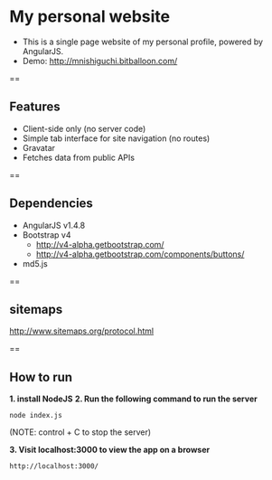 # My personal website

- This is a single page website of my personal profile, powered by AngularJS.
- Demo: http://mnishiguchi.bitballoon.com/

==

## Features
- Client-side only (no server code)
- Simple tab interface for site navigation (no routes)
- Gravatar
- Fetches data from public APIs

==

## Dependencies
- AngularJS v1.4.8
- Bootstrap v4
    + http://v4-alpha.getbootstrap.com/
    + http://v4-alpha.getbootstrap.com/components/buttons/
- md5.js

==

## sitemaps

http://www.sitemaps.org/protocol.html

==

## How to run
**1. install NodeJS**
**2. Run the following command to run the server**
```
node index.js
```
(NOTE: control + C to stop the server)

**3. Visit localhost:3000 to view the app on a browser**
```
http://localhost:3000/
```
